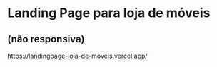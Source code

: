 # Landing Page para loja de móveis
## (não responsiva)

https://landingpage-loja-de-moveis.vercel.app/
